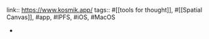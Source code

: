 ---
---

link:: https://www.kosmik.app/
tags:: #[[tools for thought]], #[[Spatial Canvas]], #app, #IPFS, #iOS, #MacOS

-